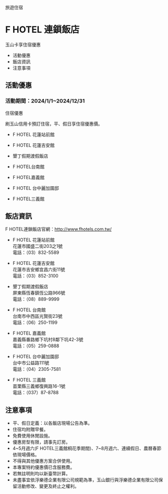 旅遊住宿

# F HOTEL 連鎖飯店  

玉山卡享住宿優惠

  * 活動優惠
  * 飯店資訊
  * 注意事項

## 活動優惠

### 活動期間：2024/1/1~2024/12/31

住宿優惠

刷玉山信用卡預訂住宿，平、假日享住宿優惠價。  
  

  * F HOTEL 花蓮站前館  

  

  * F HOTEL 花蓮吉安館  

  

  * 墾丁假期渡假飯店  

  

  * F HOTEL台南館  

  

  * F HOTEL嘉義館  

  

  * F HOTEL 台中麗加園邸  

  

  * F HOTEL三義館  

  
  

## 飯店資訊

F HOTEL連鎖飯店官網：http://www.fhotels.com.tw/

  

  * F HOTEL 花蓮站前館   
花蓮市國盛二街203之1號  
電話：（03）832-5589

  

  * F HOTEL 花蓮吉安館   
花蓮市吉安鄉宜昌六街11號  
電話：（03）852-3100

  

  * 墾丁假期渡假飯店   
屏東縣恆春鎮恆公路966號  
電話：（08）889-9999

  

  * F HOTEL 台南館   
台南市中西區光賢街23號  
電話：（06）250-1199

  

  * F HOTEL 嘉義館   
嘉義縣番路鄉下坑村8鄰下坑42-3號  
電話：（05）259-0888

  

  * F HOTEL 台中麗加園邸    
台中市公益路111號  
電話：（04）2305-7581

  

  * F HOTEL 三義館    
苗栗縣三義鄉復興路16-1號  
電話：（037）87-8788

  

## 注意事項

  * 平、假日定義：以各飯店現場公告為準。
  * 住宿均附贈早餐。
  * 免費使用休閒設施。
  * 優惠房型有限，請事先訂房。
  * 4~5月週六(F HOTEL三義館桐花季期間)、7~8月週六、連續假日、農曆春節依現場價格。
  * 不得與其他優惠方案合併使用。
  * 本專案特約優惠價已含服務費。
  * 若無註明則均以新臺幣計算。
  * 未盡事宜依浮樂德企業有限公司規範為準，玉山銀行與浮樂德企業有限公司保留活動修改、變更及終止之權利。

